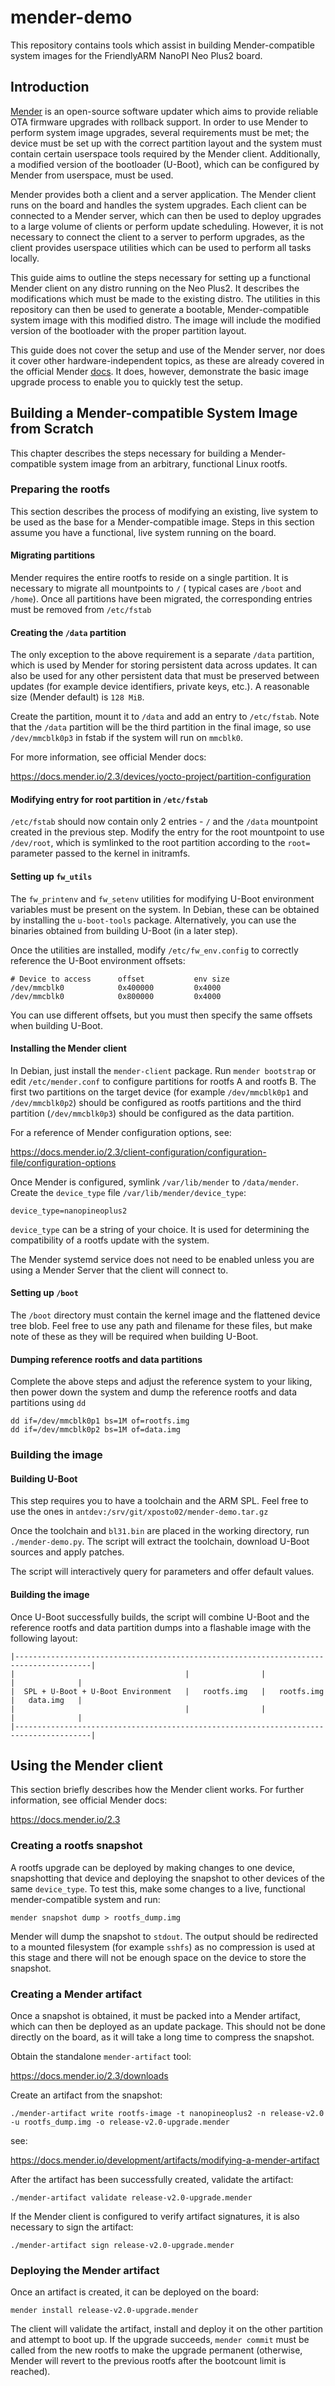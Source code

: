 # mender-demo
This repository contains tools which assist in building Mender-compatible system images for the FriendlyARM NanoPI Neo
Plus2 board.

## Introduction

[Mender](https://mender.io "Mender") is an open-source software updater which aims to provide reliable OTA firmware
upgrades with rollback support. In order to use Mender to perform system image upgrades, several requirements must be
met; the device must be set up with the correct partition layout and the system must contain certain userspace tools
required by the Mender client. Additionally, a modified version of the bootloader (U-Boot), which can be configured by
Mender from userspace, must be used.

Mender provides both a client and a server application. The Mender client runs on the board and handles the system
upgrades. Each client can be connected to a Mender server, which can then be used to deploy upgrades to a large volume
of clients or perform update scheduling. However, it is not necessary to connect the client to a server to perform
upgrades, as the client provides userspace utilities which can be used to perform all tasks locally.

This guide aims to outline the steps necessary for setting up a functional Mender client on any distro running on the
Neo Plus2. It describes the modifications which must be made to the existing distro. The utilities in this repository
can then be used to generate a bootable, Mender-compatible system image with this modified distro. The image will
include the modified version of the bootloader with the proper partition layout.

This guide does not cover the setup and use of the Mender server, nor does it cover other hardware-independent topics,
as these are already covered in the official Mender [docs](https://docs.mender.io/2.3 "Mender docs"). It does, however,
demonstrate the basic image upgrade process to enable you to quickly test the setup.

## Building a Mender-compatible System Image from Scratch
This chapter describes the steps necessary for building a Mender-compatible system image from an arbitrary, functional
Linux rootfs.

### Preparing the rootfs
This section describes the process of modifying an existing, live system to be used as the base for a Mender-compatible
image. Steps in this section assume you have a functional, live system running on the board.

#### Migrating partitions
Mender requires the entire rootfs to reside on a single partition. It is necessary to migrate all mountpoints to `/` (
typical cases are `/boot` and `/home`). Once all partitions have been migrated, the corresponding entries must be
removed from `/etc/fstab`

#### Creating the `/data` partition
The only exception to the above requirement is a separate `/data` partition, which is used by Mender for storing
persistent data across updates. It can also be used for any other persistent data that must be preserved
between updates (for example device identifiers, private keys, etc.). A reasonable size (Mender default) is `128 MiB`.

Create the partition, mount it to `/data` and add an entry to `/etc/fstab`. Note that the `/data` partition
will be the third partition in the final image, so use `/dev/mmcblk0p3` in fstab if the system will run on `mmcblk0`.

For more information, see official Mender docs:

https://docs.mender.io/2.3/devices/yocto-project/partition-configuration

#### Modifying entry for root partition in `/etc/fstab`
`/etc/fstab` should now contain only 2 entries - `/` and the `/data` mountpoint created in the previous
step. Modify the entry for the root mountpoint to use `/dev/root`, which is symlinked to the root partition
according to the `root=` parameter passed to the kernel in initramfs.

#### Setting up `fw_utils`
The `fw_printenv` and `fw_setenv` utilities for modifying U-Boot environment variables must be present on the system.
In Debian, these can be obtained by installing the `u-boot-tools` package. Alternatively, you can use the binaries
obtained from building U-Boot (in a later step).

Once the utilities are installed, modify `/etc/fw_env.config` to correctly reference the U-Boot environment offsets:

```
# Device to access      offset           env size
/dev/mmcblk0            0x400000         0x4000
/dev/mmcblk0            0x800000         0x4000
```

You can use different offsets, but you must then specify the same offsets when building U-Boot.

#### Installing the Mender client
In Debian, just install the `mender-client` package. Run `mender bootstrap` or edit `/etc/mender.conf` to configure
partitions for rootfs A and rootfs B. The first two partitions on the target device (for example `/dev/mmcblk0p1` and
`/dev/mmcblk0p2`) should be configured as rootfs partitions and the third partition (`/dev/mmcblk0p3`) should be
configured as the data partition.

For a reference of Mender configuration options, see:

https://docs.mender.io/2.3/client-configuration/configuration-file/configuration-options

Once Mender is configured, symlink `/var/lib/mender` to `/data/mender`. Create the `device_type` file
`/var/lib/mender/device_type`:

```
device_type=nanopineoplus2
```

`device_type` can be a string of your choice. It is used for determining the compatibility of a rootfs update with
the system.

The Mender systemd service does not need to be enabled unless you are using a Mender Server that the client will
connect to.

#### Setting up `/boot`
The `/boot` directory must contain the kernel image and the flattened device tree blob. Feel free to use any path and
filename for these files, but make note of these as they will be required when building U-Boot.

#### Dumping reference rootfs and data partitions
Complete the above steps and adjust the reference system to your liking, then power down the system and dump
the reference rootfs and data partitions using `dd`

```
dd if=/dev/mmcblk0p1 bs=1M of=rootfs.img
dd if=/dev/mmcblk0p2 bs=1M of=data.img
```

### Building the image

#### Building U-Boot
This step requires you to have a toolchain and the ARM SPL. Feel free to use the ones in
`antdev:/srv/git/xposto02/mender-demo.tar.gz`

Once the toolchain and `bl31.bin` are placed in the working directory, run `./mender-demo.py`. The script will extract
the toolchain, download U-Boot sources and apply patches.

The script will interactively query for parameters and offer default values.

#### Building the image
Once U-Boot successfully builds, the script will combine U-Boot and the reference rootfs and data partition dumps into
a flashable image with the following layout:

```
|---------------------------------------------------------------------------------------|
|                                      |                |                |              |
|  SPL + U-Boot + U-Boot Environment   |   rootfs.img   |   rootfs.img   |   data.img   |
|                                      |                |                |              |
|---------------------------------------------------------------------------------------|
```

## Using the Mender client
This section briefly describes how the Mender client works. For further information, see official Mender docs:

https://docs.mender.io/2.3

### Creating a rootfs snapshot
A rootfs upgrade can be deployed by making changes to one device, snapshotting that device and deploying the snapshot
to other devices of the same `device_type`. To test this, make some changes to a live, functional mender-compatible
system and run:

```
mender snapshot dump > rootfs_dump.img
```

Mender will dump the snapshot to `stdout`. The output should be redirected to a mounted filesystem (for example
`sshfs`) as no compression is used at this stage and there will not be enough space on the device to store the snapshot.

### Creating a Mender artifact
Once a snapshot is obtained, it must be packed into a Mender artifact, which can then be deployed as an update package.
This should not be done directly on the board, as it will take a long time to compress the snapshot.

Obtain the standalone `mender-artifact` tool:

https://docs.mender.io/2.3/downloads

Create an artifact from the snapshot:

```
./mender-artifact write rootfs-image -t nanopineoplus2 -n release-v2.0 -u rootfs_dump.img -o release-v2.0-upgrade.mender
```

see:

https://docs.mender.io/development/artifacts/modifying-a-mender-artifact

After the artifact has been successfully created, validate the artifact:

```
./mender-artifact validate release-v2.0-upgrade.mender
```

If the Mender client is configured to verify artifact signatures, it is also necessary to sign the artifact:

```
./mender-artifact sign release-v2.0-upgrade.mender
```

### Deploying the Mender artifact
Once an artifact is created, it can be deployed on the board:

```
mender install release-v2.0-upgrade.mender
```

The client will validate the artifact, install and deploy it on the other partition and attempt to boot up. If the
upgrade succeeds, `mender commit` must be called from the new rootfs to make the upgrade permanent (otherwise, Mender
will revert to the previous rootfs after the bootcount limit is reached).